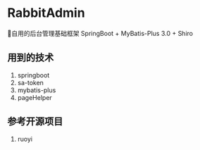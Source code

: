 # RabbitAdmin
:rocket:自用的后台管理基础框架 SpringBoot + MyBatis-Plus 3.0 + Shiro

## 用到的技术
1. springboot
2. sa-token
2. mybatis-plus
3. pageHelper

## 参考开源项目
1. ruoyi

